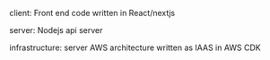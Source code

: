client: Front end code written in React/nextjs

server: Nodejs api server

infrastructure: server AWS architecture written as IAAS in AWS CDK
